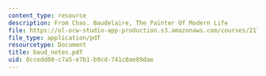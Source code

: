 ```yaml
---
content_type: resource
description: From Chas. Baudelaire, The Painter Of Modern Life
file: https://ol-ocw-studio-app-production.s3.amazonaws.com/courses/21l-481-victorian-literature-and-culture-spring-2003/8ccedd00c7a5e7b1b9cd741c0ae89dae_baud_notes.pdf
file_type: application/pdf
resourcetype: Document
title: baud_notes.pdf
uid: 8ccedd00-c7a5-e7b1-b9cd-741c0ae89dae
---
```

